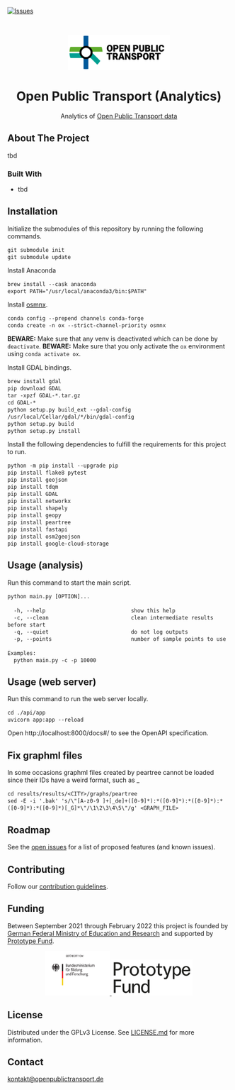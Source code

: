 [![Issues](https://img.shields.io/github/issues/open-public-transport/open-public-transport-analytics)](https://github.com/open-public-transport/open-public-transport-analytics/issues)

<br />
<p align="center">
  <a href="https://github.com/open-public-transport/open-public-transport-analytics">
    <img src="./logo_with_text.png" alt="Logo" height="80">
  </a>

  <h1 align="center">Open Public Transport (Analytics)</h1>

  <p align="center">
    Analytics of <a href="https://github.com/open-public-transport/open-public-transport-data" target="_blank">Open
     Public Transport data</a> 
  </p>
</p>

## About The Project

tbd

### Built With

* tbd

## Installation

Initialize the submodules of this repository by running the following commands.

```shell script
git submodule init
git submodule update
```

Install Anaconda

```shell script
brew install --cask anaconda
export PATH="/usr/local/anaconda3/bin:$PATH"
```

Install [osmnx](https://osmnx.readthedocs.io/en/stable/#installation).

```shell script
conda config --prepend channels conda-forge
conda create -n ox --strict-channel-priority osmnx
```

**BEWARE:** Make sure that any venv is deactivated which can be done by `deactivate`.
**BEWARE:** Make sure that you only activate the `ox` environment using `conda activate ox`.

Install GDAL bindings.

```shell script
brew install gdal
pip download GDAL
tar -xpzf GDAL-*.tar.gz
cd GDAL-*
python setup.py build_ext --gdal-config /usr/local/Cellar/gdal/*/bin/gdal-config
python setup.py build
python setup.py install
```

Install the following dependencies to fulfill the requirements for this project to run.

```shell script
python -m pip install --upgrade pip
pip install flake8 pytest
pip install geojson
pip install tdqm
pip install GDAL
pip install networkx
pip install shapely
pip install geopy
pip install peartree
pip install fastapi
pip install osm2geojson
pip install google-cloud-storage
```

## Usage (analysis)

Run this command to start the main script.

```shell script
python main.py [OPTION]...

  -h, --help                           show this help
  -c, --clean                          clean intermediate results before start
  -q, --quiet                          do not log outputs
  -p, --points                         number of sample points to use

Examples:
  python main.py -c -p 10000
```

## Usage (web server)

Run this command to run the web server locally.

```shell script
cd ./api/app
uvicorn app:app --reload
```

Open http://localhost:8000/docs#/ to see the OpenAPI specification.

## Fix graphml files

In some occasions graphml files created by peartree cannot be loaded since their IDs have a weird format, such as _

```shell
cd results/results/<CITY>/graphs/peartree
sed -E -i '.bak' 's/\"[A-z0-9 ]+[_de]+([0-9]*):*([0-9]*):*([0-9]*):*([0-9]*):*([0-9]*)[_G]*\"/\1\2\3\4\5\"/g' <GRAPH_FILE>
```

## Roadmap

See the [open issues](https://github.com/open-public-transport/open-public-transport-analytics/issues) for a list of proposed features (and
 known issues).

## Contributing

Follow our [contribution guidelines](./CONTRIBUTING.md).

## Funding

Between September 2021 through February 2022 this project is founded by [German Federal Ministry of Education and Research](https://www.bmbf.de/bmbf/en/home/home_node.html) and supported by [Prototype Fund](https://prototypefund.de/).

<p align="center">
  <a href="https://www.bmbf.de/bmbf/en/home/home_node.html">
    <img src="./logo-bmbf.svg" alt="Logo" height="100">
  </a>
  <a href="https://prototypefund.de/">
    <img src="./logo-ptf.svg" alt="Logo" height="80">
  </a>
</p>

## License

Distributed under the GPLv3 License. See [LICENSE.md](./LICENSE.md) for more information.

## Contact

kontakt@openpublictransport.de
